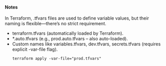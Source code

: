 #### Notes ####
In Terraform, .tfvars files are used to define variable values, but their naming is flexible—there’s no strict requirement. 
- terraform.tfvars (automatically loaded by Terraform).
- *.auto.tfvars (e.g., prod.auto.tfvars – also auto-loaded).
- Custom names like variables.tfvars, dev.tfvars, secrets.tfvars (requires explicit -var-file flag).
    ````
    terraform apply -var-file="prod.tfvars"
    ````